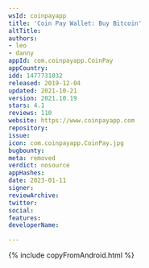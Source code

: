 ```yaml
---
wsId: coinpayapp
title: 'Coin Pay Wallet: Buy Bitcoin'
altTitle: 
authors:
- leo
- danny
appId: com.coinpayapp.CoinPay
appCountry: 
idd: 1477731032
released: 2019-12-04
updated: 2021-10-21
version: 2021.10.19
stars: 4.1
reviews: 110
website: https://www.coinpayapp.com
repository: 
issue: 
icon: com.coinpayapp.CoinPay.jpg
bugbounty: 
meta: removed
verdict: nosource
appHashes: 
date: 2023-01-11
signer: 
reviewArchive: 
twitter: 
social: 
features: 
developerName: 

---
```


{% include copyFromAndroid.html %}